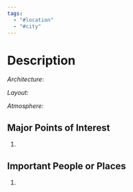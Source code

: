 ```yaml
---
tags:
  - "#location"
  - "#city"
---
```

# Description

_Architecture_: 

_Layout_: 

_Atmosphere_: 

## Major Points of Interest

1. 

## Important People or Places

1.  
